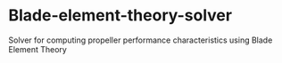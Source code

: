 # Blade-element-theory-solver
Solver for computing propeller performance characteristics using Blade Element Theory
